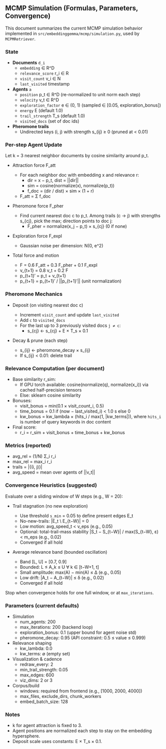 ## MCMP Simulation (Formulas, Parameters, Convergence)

This document summarizes the current MCMP simulation behavior implemented in `src/embeddinggemma/mcmp/simulation.py`, used by `MCPMRetriever`.

### State
- **Documents** `d_i`
  - `embedding` ∈ R^D
  - `relevance_score` r_i ∈ R
  - `visit_count` v_i ∈ N
  - `last_visited` timestamp
- **Agents** `a`
  - `position` p_t ∈ R^D (re-normalized to unit norm each step)
  - `velocity` v_t ∈ R^D
  - `exploration_factor` e ∈ (0, 1) (sampled ∈ [0.05, exploration_bonus])
  - `energy` E (default 1.0)
  - `trail_strength` T_s (default 1.0)
  - `visited_docs` (set of doc ids)
- **Pheromone trails**
  - Undirected keys (i, j) with strength s_{ij} ≥ 0 (pruned at < 0.01)

### Per-step Agent Update
Let k = 3 nearest neighbor documents by cosine similarity around p_t.

- Attraction force F_att
  - For each neighbor doc with embedding x and relevance r:
    - dir = x − p_t, dist = ||dir||
    - sim = cosine(normalize(x), normalize(p_t))
    - f_doc = (dir / dist) × sim × (1 + r)
  - F_att = Σ f_doc

- Pheromone force F_pher
  - Find current nearest doc c to p_t. Among trails (c → j) with strengths s_{cj}, pick the max; direction points to doc j:
    - F_pher = normalize(x_j − p_t) × s_{cj} (0 if none)

- Exploration force F_expl
  - Gaussian noise per dimension: N(0, e^2)

- Total force and motion
  - F = 0.6 F_att + 0.3 F_pher + 0.1 F_expl
  - v_{t+1} = 0.8 v_t + 0.2 F
  - p_{t+1}′ = p_t + v_{t+1}
  - p_{t+1} = p_{t+1}′ / ||p_{t+1}′|| (unit normalization)

### Pheromone Mechanics
- Deposit (on visiting nearest doc c)
  - Increment `visit_count` and update `last_visited`
  - Add `c` to `visited_docs`
  - For the last up to 3 previously visited docs `j ≠ c`:
    - s_{cj} ← s_{cj} + E × T_s × 0.1

- Decay & prune (each step)
  - s_{ij} ← pheromone_decay × s_{ij}
  - If s_{ij} < 0.01: delete trail

### Relevance Computation (per document)
- Base similarity r_sim:
  - If GPU torch available: cosine(normalize(q), normalize(x_i)) via cached half-precision tensors
  - Else: sklearn cosine similarity
- Bonuses:
  - visit_bonus = min(0.1 × visit_count_i, 0.5)
  - time_bonus = 0.1 if (now − last_visited_i) < 1.0 s else 0
  - kw_bonus = kw_lambda × (hits_i / max(1, |kw_terms|)), where `hits_i` is number of query keywords in doc content
- Final score:
  - r_i = r_sim + visit_bonus + time_bonus + kw_bonus

### Metrics (reported)
- avg_rel = (1/N) Σ_i r_i
- max_rel = max_i r_i
- trails = |{(i, j)}|
- avg_speed = mean over agents of ||v_t||

### Convergence Heuristics (suggested)
Evaluate over a sliding window of W steps (e.g., W = 20):

- Trail stagnation (no new exploration)
  - Use threshold `s_min` = 0.05 to define present edges E_t
  - No-new-trails: |E_t \ E_{t−W}| = 0
  - Low motion: avg_speed_t < v_eps (e.g., 0.05)
  - Optional: total-trail-mass stability |S_t − S_{t−W}| / max(S_{t−W}, ε) < m_eps (e.g., 0.02)
  - Converged if all hold

- Average relevance band (bounded oscillation)
  - Band [L, U] = [0.7, 0.9]
  - Bounded: L ≤ A_k ≤ U ∀ k ∈ [t−W+1, t]
  - Small amplitude: max(A) − min(A) ≤ Δ (e.g., 0.05)
  - Low drift: |A_t − A_{t−W}| ≤ δ (e.g., 0.02)
  - Converged if all hold

Stop when convergence holds for one full window, or at `max_iterations`.

### Parameters (current defaults)
- Simulation
  - num_agents: 200
  - max_iterations: 200 (backend loop)
  - exploration_bonus: 0.1 (upper bound for agent noise std)
  - pheromone_decay: 0.95 (API constraint: 0.5 ≤ value ≤ 0.999)
- Relevance shaping
  - kw_lambda: 0.0
  - kw_terms: ∅ (empty set)
- Visualization & cadence
  - redraw_every: 2
  - min_trail_strength: 0.05
  - max_edges: 600
  - viz_dims: 2 or 3
- Corpus/build
  - windows: required from frontend (e.g., [1000, 2000, 4000])
  - max_files, exclude_dirs, chunk_workers
  - embed_batch_size: 128

### Notes
- k for agent attraction is fixed to 3.
- Agent positions are normalized each step to stay on the embedding hypersphere.
- Deposit scale uses constants: E × T_s × 0.1.
